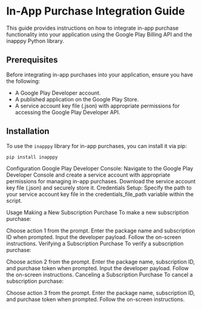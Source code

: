 # In-App Purchase Integration Guide

This guide provides instructions on how to integrate in-app purchase functionality into your application using the Google Play Billing API and the inapppy Python library.

## Prerequisites

Before integrating in-app purchases into your application, ensure you have the following:

- A Google Play Developer account.
- A published application on the Google Play Store.
- A service account key file (.json) with appropriate permissions for accessing the Google Play Developer API.

## Installation

To use the `inapppy` library for in-app purchases, you can install it via pip:

```bash
pip install inapppy
```

Configuration
Google Play Developer Console:
Navigate to the Google Play Developer Console and create a service account with appropriate permissions for managing in-app purchases.
Download the service account key file (.json) and securely store it.
Credentials Setup:
Specify the path to your service account key file in the credentials_file_path variable within the script.

Usage
Making a New Subscription Purchase
To make a new subscription purchase:

Choose action 1 from the prompt.
Enter the package name and subscription ID when prompted.
Input the developer payload.
Follow the on-screen instructions.
Verifying a Subscription Purchase
To verify a subscription purchase:

Choose action 2 from the prompt.
Enter the package name, subscription ID, and purchase token when prompted.
Input the developer payload.
Follow the on-screen instructions.
Canceling a Subscription Purchase
To cancel a subscription purchase:

Choose action 3 from the prompt.
Enter the package name, subscription ID, and purchase token when prompted.
Follow the on-screen instructions.
